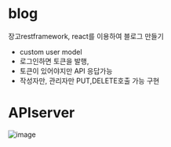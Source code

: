 # blog
장고restframework, react를 이용하여 블로그 만들기
- custom user model
- 로그인하면 토큰을 발행,
- 토큰이 있어야지만 API 응답가능
- 작성자만, 관리자만 PUT,DELETE호출 가능 구현
# APIserver
![image](https://user-images.githubusercontent.com/98328569/159060769-6b958294-f1de-4cd5-acd3-4173354ef271.png)
